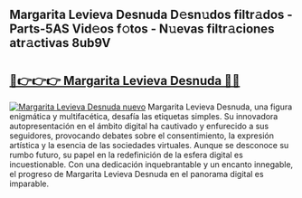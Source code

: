 ## Margarita Levieva Desnuda D𝚎sn𝚞dos filtr𝚊dos - Parts-5AS Vid𝚎os f𝚘tos - N𝚞evas filtr𝚊ciones atr𝚊ctivas 8ub9V

# <h2><a href="http://mb8hmj2.tromn.icu/?c=Margarita+Levieva+Desnuda">🔗👉👉👉 Margarita Levieva Desnuda 🔗🔗</a></h2>

[![Margarita Levieva Desnuda nuevo](https://i.imgur.com/pEAQMta.gif)](http://mb8hmj2.tromn.icu/?c=Margarita+Levieva+Desnuda)
Margarita Levieva Desnuda, una figura enigmática y multifacética, desafía las etiquetas simples. Su innovadora autopresentación en el ámbito digital ha cautivado y enfurecido a sus seguidores, provocando debates sobre el consentimiento, la expresión artística y la esencia de las sociedades virtuales. Aunque se desconoce su rumbo futuro, su papel en la redefinición de la esfera digital es incuestionable. Con una dedicación inquebrantable y un encanto innegable, el progreso de Margarita Levieva Desnuda en el panorama digital es imparable.
